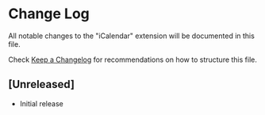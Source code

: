 # Change Log

All notable changes to the "iCalendar" extension will be documented in this file.

Check [Keep a Changelog](http://keepachangelog.com/) for recommendations on how to structure this file.

## [Unreleased]

- Initial release